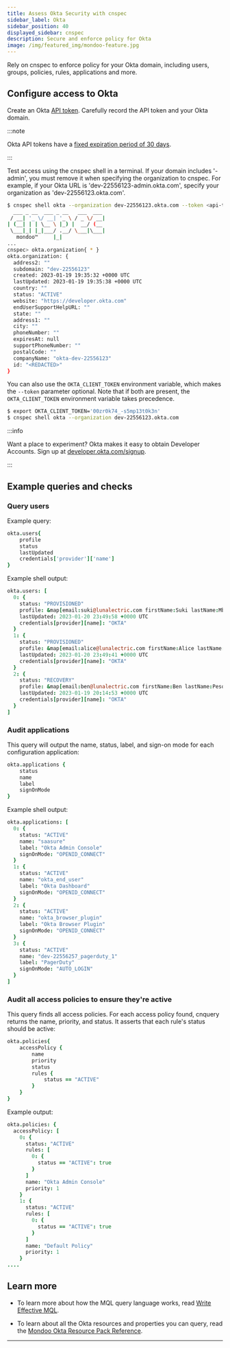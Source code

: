 ```yaml
---
title: Assess Okta Security with cnspec
sidebar_label: Okta
sidebar_position: 40
displayed_sidebar: cnspec
description: Secure and enforce policy for Okta
image: /img/featured_img/mondoo-feature.jpg
---
```


Rely on cnspec to enforce policy for your Okta domain, including users, groups, policies, rules, applications and more.

## Configure access to Okta

Create an Okta [API token](https://developer.okta.com/docs/guides/create-an-api-token/create-the-token/). Carefully record the API token and your Okta domain.

:::note

Okta API tokens have a [fixed expiration period of 30 days](https://developer.okta.com/docs/guides/create-an-api-token/main/#token-expiration).

:::

Test access using the cnspec shell in a terminal. If your domain includes '-admin', you must remove it when specifying the organization to cnspec. For example, if your Okta URL is 'dev-22556123-admin.okta.com', specify your organization as 'dev-22556123.okta.com'.

```bash
$ cnspec shell okta --organization dev-22556123.okta.com --token <api-token>
  ___ _ __  ___ _ __   ___  ___
 / __| '_ \/ __| '_ \ / _ \/ __|
| (__| | | \__ \ |_) |  __/ (__
 \___|_| |_|___/ .__/ \___|\___|
   mondoo™     |_|
...
cnspec> okta.organization{ * }
okta.organization: {
  address2: ""
  subdomain: "dev-22556123"
  created: 2023-01-19 19:35:32 +0000 UTC
  lastUpdated: 2023-01-19 19:35:38 +0000 UTC
  country: ""
  status: "ACTIVE"
  website: "https://developer.okta.com"
  endUserSupportHelpURL: ""
  state: ""
  address1: ""
  city: ""
  phoneNumber: ""
  expiresAt: null
  supportPhoneNumber: ""
  postalCode: ""
  companyName: "okta-dev-22556123"
  id: "<REDACTED>"
}
```

You can also use the `OKTA_CLIENT_TOKEN` environment variable, which makes the `--token` parameter optional. Note that if both are present, the `OKTA_CLIENT_TOKEN` environment variable takes precedence.

```bash
$ export OKTA_CLIENT_TOKEN='00zr0k74_-s5mp13t0k3n'
$ cnspec shell okta --organization dev-22556123.okta.com
```

:::info

Want a place to experiment? Okta makes it easy to obtain Developer Accounts. Sign up at [developer.okta.com/signup](https://developer.okta.com/signup/).

:::

## Example queries and checks

### Query users

Example query:

```coffeescript
okta.users{
    profile
    status
    lastUpdated
    credentials['provider']['name']
}
```

Example shell output:

```coffeescript
okta.users: [
  0: {
    status: "PROVISIONED"
    profile: &map[email:suki@lunalectric.com firstName:Suki lastName:Mbeze login:suki@lunalectric.com mobilePhone:<nil> secondEmail:<nil>]
    lastUpdated: 2023-01-20 23:49:58 +0000 UTC
    credentials[provider][name]: "OKTA"
  }
  1: {
    status: "PROVISIONED"
    profile: &map[email:alice@lunalectric.com firstName:Alice lastName:Freedman login:alice@lunalectric.com mobilePhone:<nil> secondEmail:<nil>]
    lastUpdated: 2023-01-20 23:49:41 +0000 UTC
    credentials[provider][name]: "OKTA"
  }
  2: {
    status: "RECOVERY"
    profile: &map[email:ben@lunalectric.com firstName:Ben lastName:Pesoa login:ben@lunalectric.com mobilePhone:<nil> secondEmail:<nil>]
    lastUpdated: 2023-01-19 20:14:53 +0000 UTC
    credentials[provider][name]: "OKTA"
  }
]

```

### Audit applications

This query will output the name, status, label, and sign-on mode for each configuration application:

```coffeescript
okta.applications {
    status
    name
    label
    signOnMode
}
```

Example shell output:

```coffeescript
okta.applications: [
  0: {
    status: "ACTIVE"
    name: "saasure"
    label: "Okta Admin Console"
    signOnMode: "OPENID_CONNECT"
  }
  1: {
    status: "ACTIVE"
    name: "okta_end_user"
    label: "Okta Dashboard"
    signOnMode: "OPENID_CONNECT"
  }
  2: {
    status: "ACTIVE"
    name: "okta_browser_plugin"
    label: "Okta Browser Plugin"
    signOnMode: "OPENID_CONNECT"
  }
  3: {
    status: "ACTIVE"
    name: "dev-22556257_pagerduty_1"
    label: "PagerDuty"
    signOnMode: "AUTO_LOGIN"
  }
]
```

### Audit all access policies to ensure they're active

This query finds all access policies. For each access policy found, cnquery returns the name, priority, and status. It asserts that each rule's status should be active:

```coffeescript
okta.policies{
    accessPolicy {
        name
        priority
        status
        rules {
            status == "ACTIVE"
        }
    }
}
```

Example output:

```coffeescript
okta.policies: {
  accessPolicy: [
    0: {
      status: "ACTIVE"
      rules: [
        0: {
          status == "ACTIVE": true
        }
      ]
      name: "Okta Admin Console"
      priority: 1
    }
    1: {
      status: "ACTIVE"
      rules: [
        0: {
          status == "ACTIVE": true
        }
      ]
      name: "Default Policy"
      priority: 1
    }
....
```

## Learn more

- To learn more about how the MQL query language works, read [Write Effective MQL](/mql/mql.write/).

- To learn about all the Okta resources and properties you can query, read the [Mondoo Okta Resource Pack Reference](/mql/resources/okta-pack/).

---
